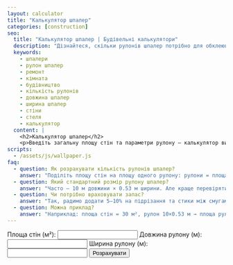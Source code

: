 ```yaml
---
layout: calculator
title: "Калькулятор шпалер"
categories: [construction]
seo:
  title: "Калькулятор шпалер | Будівельні калькулятори"
  description: "Дізнайтеся, скільки рулонів шпалер потрібно для обклеювання стін у кімнаті. Укажіть площу стін та розміри рулону — і калькулятор сам усе порахує."
  keywords:
    - шпалери
    - рулон шпалер
    - ремонт
    - кімната
    - будівництво
    - кількість рулонів
    - довжина шпалер
    - ширина шпалер
    - стіни
    - стеля
    - калькулятор
  content: |
    <h2>Калькулятор шпалер</h2>
    <p>Введіть загальну площу стін та параметри рулону — калькулятор визначить, скільки рулонів шпалер вам потрібно.</p>
scripts:
  - /assets/js/wallpaper.js
faq:
  - question: Як розрахувати кількість рулонів шпалер?
    answer: "Поділіть площу стін на площу одного рулону: рулони = площа стін / (довжина × ширина рулону)."
  - question: Який стандартний розмір рулону шпалер?
    answer: "Часто — 10 м довжини × 0.53 м ширини. Але краще перевіряти на упаковці."
  - question: Чи потрібно враховувати запас?
    answer: "Так, радимо додати 5–10% на підрізання та стики між смугами."
  - question: Можна приклад?
    answer: "Наприклад: площа стін = 30 м², рулон 10×0.53 м → площа рулону ≈ 5.3 м² → 30 / 5.3 ≈ 5.66 → потрібно 6 рулонів."
---
```


<form id="wallpaper-form" autocomplete="off">
  <label>
    Площа стін (м²):
    <input type="number" id="wallpaper-wall-area" min="0" step="any" required>
  </label>
  <label>
    Довжина рулону (м):
    <input type="number" id="wallpaper-roll-length" min="0" step="any" required>
  </label>
  <label>
    Ширина рулону (м):
    <input type="number" id="wallpaper-roll-width" min="0" step="any" required>
  </label>
  <button type="submit">Розрахувати</button>
</form>
<div id="wallpaper-result" class="result"></div>

